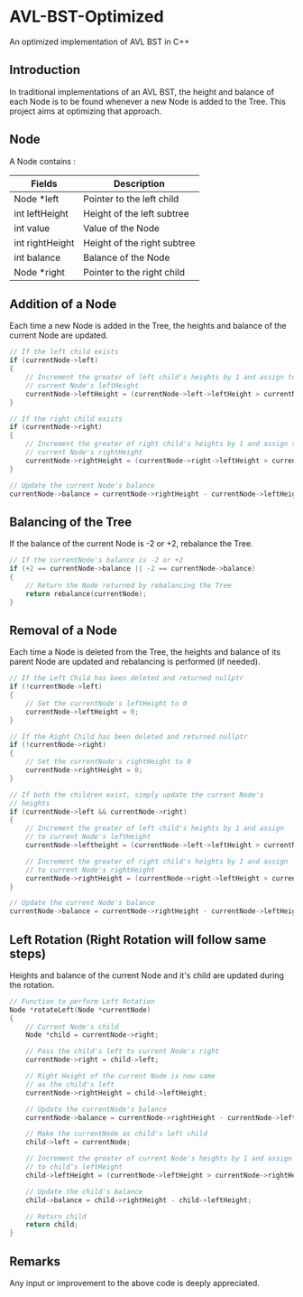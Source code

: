 # AVL-BST-Optimized
An optimized implementation of AVL BST in C++

## Introduction 
In traditional implementations of an AVL BST,
the height and balance of each Node is to be found
whenever a new Node is added to the Tree. This project
aims at optimizing that approach.

## Node
A Node contains : 

| Fields | Description |
|--------|-------------|
| Node *left | Pointer to the left child |
| int leftHeight | Height of the left subtree |
| int value | Value of the Node |
| int rightHeight | Height of the right subtree |
| int balance | Balance of the Node |
| Node *right | Pointer to the right child |

## Addition of a Node 
Each time a new Node is added in the Tree,
the heights and balance of the current Node
are updated.

```c++
// If the left child exists
if (currentNode->left)
{
    // Increment the greater of left child's heights by 1 and assign to 
    // current Node's leftHeight
    currentNode->leftHeight = (currentNode->left->leftHeight > currentNode->left->rightHeight) ? currentNode->left->leftHeight + 1 : currentNode->left->rightHeight + 1;
}

// If the right child exists
if (currentNode->right)
{
    // Increment the greater of right child's heights by 1 and assign to
    // current Node's rightHeight
    currentNode->rightHeight = (currentNode->right->leftHeight > currentNode->right->rightHeight) ? currentNode->right->leftHeight + 1 : currentNode->right->rightHeight + 1;
}

// Update the current Node's balance
currentNode->balance = currentNode->rightHeight - currentNode->leftHeight;
```

## Balancing of the Tree
If the balance of the current Node is -2 or +2,
rebalance the Tree.

```c++
// If the currentNode's balance is -2 or +2
if (+2 == currentNode->balance || -2 == currentNode->balance)
{
    // Return the Node returned by rebalancing the Tree
    return rebalance(currentNode);
}
```

## Removal of a Node
Each time a Node is deleted from the Tree,
the heights and balance of its parent Node
are updated and rebalancing is performed (if needed).

```c++
// If the Left Child has been deleted and returned nullptr
if (!currentNode->left)
{
    // Set the currentNode's leftHeight to 0
    currentNode->leftHeight = 0;
}

// If the Right Child has been deleted and returned nullptr
if (!currentNode->right)
{
    // Set the currentNode's rightHeight to 0
    currentNode->rightHeight = 0;
}

// If both the children exist, simply update the current Node's
// heights
if (currentNode->left && currentNode->right)
{
    // Increment the greater of left child's heights by 1 and assign 
    // to current Node's leftHeight
    currentNode->leftheight = (currentNode->left->leftHeight > currentNode->left->rightHeight) ? currentNode->left->leftHeight + 1 : currentNode->left->rightheight + 1;

    // Increment the greater of right child's heights by 1 and assign 
    // to current Node's rightHeight
    currentNode->rightHeight = (currentNode->right->leftHeight > currentNode->right->rightHeight) ? currentNode->right->leftHeight + 1 : currentNode->right->rightHeight + 1;
}

// Update the current Node's balance
currentNode->balance = currentNode->rightHeight - currentNode->leftHeight;
```

## Left Rotation (Right Rotation will follow same steps)
Heights and balance of the current Node and 
it's child are updated during the rotation.

```c++
// Function to perform Left Rotation
Node *rotateLeft(Node *currentNode)
{
    // Current Node's child
    Node *child = currentNode->right;

    // Pass the child's left to current Node's right
    currentNode->right = child->left;

    // Right Height of the current Node is now same
    // as the child's left
    currentNode->rightHeight = child->leftHeight;

    // Update the currentNode's balance
    currentNode->balance = currentNode->rightHeight - currentNode->leftHeight;

    // Make the currentNode as child's left child
    child->left = currentNode;

    // Increment the greater of current Node's heights by 1 and assign
    // to child's leftHeight
    child->leftHeight = (currentNode->leftHeight > currentNode->rightHeight) ? currentNode->leftHeight + 1 : currentNode->rightHeight + 1;

    // Update the child's balance
    child->balance = child->rightHeight - child->leftHeight;

    // Return child
    return child;
}
```

## Remarks 
Any input or improvement to the above code is deeply appreciated.
